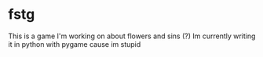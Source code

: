 # fstg
This is a game I'm working on about flowers and sins (?)
Im currently writing it in python with pygame cause im stupid
